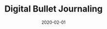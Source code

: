 ---
layout: post
title: Digital Bullet Journaling
categories: [Organising, Journaling]
<> last_modified_at: 2020-02-30
date: 2020-02-01
---